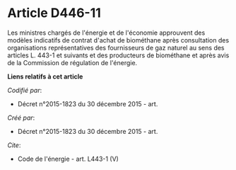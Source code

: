 # Article D446-11

Les ministres chargés de l'énergie et de l'économie approuvent des modèles indicatifs de contrat d'achat de biométhane après
consultation des organisations représentatives des fournisseurs de gaz naturel au sens des articles L. 443-1 et suivants et
des producteurs de biométhane et après avis de la Commission de régulation de l'énergie.

**Liens relatifs à cet article**

_Codifié par_:

  - Décret n°2015-1823 du 30 décembre 2015 - art.

_Créé par_:

  - Décret n°2015-1823 du 30 décembre 2015 - art.

_Cite_:

  - Code de l'énergie - art. L443-1 (V)
